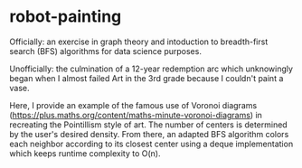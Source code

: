 # robot-painting
Officially: an exercise in graph theory and intoduction to breadth-first search (BFS) algorithms for data science purposes. 

Unofficially: the culmination of a 12-year redemption arc which unknowingly began when I almost failed Art in the 3rd grade because I couldn't paint a vase. 

Here, I provide an example of the famous use of Voronoi diagrams (https://plus.maths.org/content/maths-minute-voronoi-diagrams) in recreating the Pointillism style of art. The number of centers is determined by the user's desired density. From there, an adapted BFS algorithm colors each neighbor according to its closest center using a deque implementation which keeps runtime complexity to O(n). 
